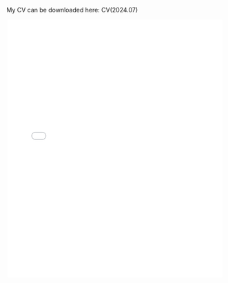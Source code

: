My CV can be downloaded here: CV(2024.07)
<center><embed src="/assets/CV.pdf" width="500" height="600"></center>
 
